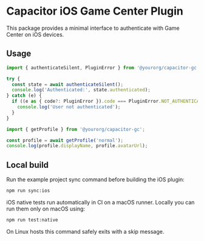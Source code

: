 # Capacitor iOS Game Center Plugin

This package provides a minimal interface to authenticate with Game Center on iOS devices.

## Usage

```ts
import { authenticateSilent, PluginError } from '@yourorg/capacitor-gc';

try {
  const state = await authenticateSilent();
  console.log('Authenticated:', state.authenticated);
} catch (e) {
  if ((e as { code?: PluginError }).code === PluginError.NOT_AUTHENTICATED) {
    console.log('User not authenticated');
  }
}
```

```ts
import { getProfile } from '@yourorg/capacitor-gc';

const profile = await getProfile('normal');
console.log(profile.displayName, profile.avatarUrl);
```

## Local build

Run the example project sync command before building the iOS plugin:

```bash
npm run sync:ios
```

iOS native tests run automatically in CI on a macOS runner. Locally you can run
them only on macOS using:

```bash
npm run test:native
```

On Linux hosts this command safely exits with a skip message.
